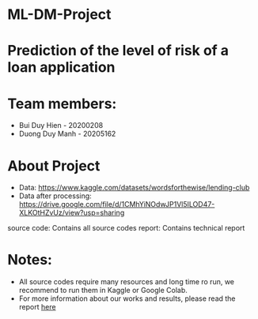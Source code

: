 # ML-DM-Project
# Prediction of the level of risk of a loan application

# Team members:
+ Bui Duy Hien - 20200208
+ Duong Duy Manh - 20205162

# About Project
 - Data: https://www.kaggle.com/datasets/wordsforthewise/lending-club
 - Data after processing: https://drive.google.com/file/d/1CMhYiNOdwJP1Vl5ILOD47-XLKOtHZvUz/view?usp=sharing

source code: Contains all source codes
report: Contains technical report

# Notes:
 - All source codes require many resources and long time ro run, we recommend to run them in Kaggle or Google Colab.
 - For more information about our works and results, please read the report [here]()

